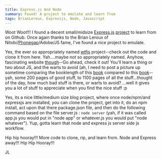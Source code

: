 ```yaml
---
title: Express.js And Node
summary: Found! A project to emulate and learn from
tags: BrianLeroux, Expressjs, Node, Javascript
---
```


Woot Woot!!! I found a decent small/midsize [Express.js](http://expressjs.com/) [project](https://github.com/visionmedia/express) to learn from on Github.  Once again thanks to the Brian Leroux of Nitobi/[Phonegap](http://phonegap.com/)/Adobe/JS fame, I've found a nice project to emulate.

Yes, the ever so appropriately named [wtfjs](http://github.com/brianleroux/wtfjs) project--check out the code and clone it from here. Yah....maybe not so appropriately named. Anyhow, fascinating website [though](http://wtfjs.com/)--Go ahead, check it out!  You'll learn a thing or two about JS, and the warts to avoid (ah, I need to post a picture up sometime comparing the booklength of this [book](http://www.amazon.com/JavaScript-Good-Parts-Douglas-Crockford/dp/0596517742) compared to this [book](http://www.amazon.com/JavaScript-Definitive-Guide-Activate-Guides/dp/0596805527)--yah, some 200 pages of good stuff, to 1100 pages of all the stuff...thought of the day, how much bad stuff is there, or warts to avoid? ...well it gives you a lot of stuff to appreciate when you find the nice stuff :p

Yes, its a nice little/medium size blog project, where once node/npm/and expressjs are installed, you can clone the project, get into it, do an npm install, act upon that there package.json file, and then do the following command based on the file server.js : `node server` (yah, if it was called app.js you would put in "node app" or whatever.js you would put "node whatever"). Yup, gotta learn that node and express js server side js workflow.

Hip hip hooray!!! More code to clone, rip, and learn from. Node and Express away!!! Hip Hip Hooray!!!

JL

